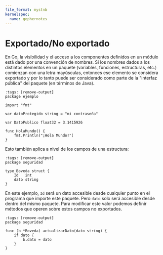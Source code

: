 ```yaml
---
file_format: mystnb
kernelspec:
  name: gophernotes
---
```


# Exportado/No exportado

En Go, la visibilidad y el acceso a los componentes definidos en un módulo está
dado por una convención de nombres. Si los nombres dados a los distintos
elementos en un paquete (variables, funciones, estructuras, etc.) comienzan con
una letra mayúsculas, entonces ese elemento se considera exportado y por lo
tanto puede ser considerado como parte de la "interfaz pública" del paquete (en
términos de Java).

```{code-cell} go
:tags: [remove-output]
package ejemplo

import "fmt"

var datoProtegido string = "mi contraseña"

var DatoPublico float32 = 3.1415926

func HolaMundo() {
    fmt.Println("¡Hola Mundo!")
}
```

Esto también aplica a nivel de los campos de una estructura:

```{code-cell} go
:tags: [remove-output]
package seguridad

type Boveda struct {
    Id   int
    dato string
}
```

En este ejemplo, `Id` será un dato accesible desde cualquier punto en el
programa que importe este paquete. Pero `dato` solo será accesible desde dentro
del mismo paquete. Para modificar este valor podemos definir métodos que operen
sobre estos campos no exportados.

```{code-cell} go
:tags: [remove-output]
package seguridad

func (b *Boveda) actualizarDato(dato string) {
    if dato {
        b.dato = dato
    }
}
```
